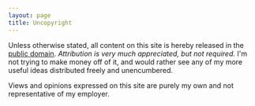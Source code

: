 ```yaml
---
layout: page
title: Uncopyright
---
```


Unless otherwise stated, all content on this site is hereby released in the [public domain](https://en.wikipedia.org/wiki/Public_domain). _Attribution is very much appreciated, but not required._ I'm not trying to make money off of it, and would rather see any of my more useful ideas distributed freely and unencumbered.

Views and opinions expressed on this site are purely my own and not representative of my employer.